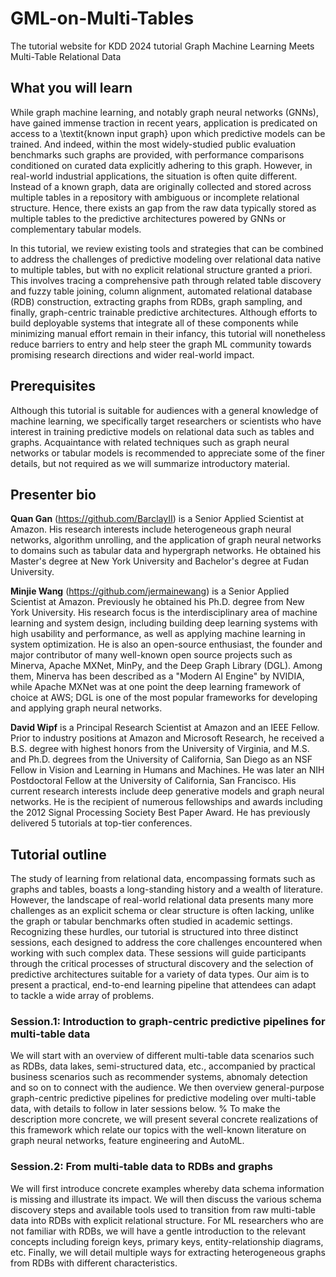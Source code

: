 # GML-on-Multi-Tables
The tutorial website for KDD 2024 tutorial Graph Machine Learning Meets Multi-Table Relational Data

## What you will learn

While graph machine learning, and notably graph neural networks (GNNs), have gained immense traction in recent years, application is predicated on access to a \textit{known input graph} upon which predictive models can be trained.  And indeed, within the most widely-studied public evaluation benchmarks such graphs are provided, with performance comparisons conditioned on curated data explicitly adhering to this graph.  However, in real-world industrial applications, the situation is often quite different. Instead of a known graph, data are originally collected and stored across multiple tables in a repository with ambiguous or incomplete relational structure.  Hence, there exists an gap from the raw data typically stored as multiple tables to the predictive architectures powered by GNNs or complementary tabular models.

In this tutorial, we review existing tools and strategies that can be combined to address the challenges of predictive modeling over relational data native to multiple tables, but with no explicit relational structure granted a priori.  This involves tracing a comprehensive path through related table discovery and fuzzy table joining, column alignment, automated relational database (RDB) construction, extracting graphs from RDBs, graph sampling, and finally, graph-centric trainable predictive architectures.  Although efforts to build deployable systems that integrate all of these components while minimizing manual effort remain in their infancy, this tutorial will nonetheless reduce barriers to entry and help steer the graph ML community towards promising research directions and wider real-world impact.

## Prerequisites

Although this tutorial is suitable for audiences with a general knowledge of machine learning, we specifically target researchers or scientists who have interest in training predictive models on relational data such as tables and graphs. Acquaintance with related techniques such as graph neural networks or tabular models is recommended to appreciate some of the finer details, but not required as we will summarize introductory material.

## Presenter bio

**Quan Gan** (https://github.com/BarclayII) is a Senior Applied Scientist at Amazon. His research interests include heterogeneous graph neural networks, algorithm unrolling, and the application of graph neural networks to domains such as tabular data and hypergraph networks. He obtained his Master's degree at New York University and Bachelor's degree at Fudan University.

**Minjie Wang** (https://github.com/jermainewang) is a Senior Applied Scientist at Amazon. Previously he obtained his Ph.D. degree from New York University. His research focus is the interdisciplinary area of machine learning and system design, including building deep learning systems with high usability and performance, as well as applying machine learning in system optimization. He is also an open-source enthusiast, the founder and major contributor of many well-known open source projects such as Minerva, Apache MXNet, MinPy, and the Deep Graph Library (DGL). Among them, Minerva has been described as a "Modern AI Engine" by NVIDIA, while Apache MXNet was at one point the deep learning framework of choice at AWS; DGL is one of the most popular frameworks for developing and applying graph neural networks.

**David Wipf** is a Principal Research Scientist at Amazon and an IEEE Fellow. Prior to industry positions at Amazon and Microsoft Research, he received a B.S. degree with highest honors from the University of Virginia, and M.S. and Ph.D. degrees from the University of California, San Diego as an NSF Fellow in Vision and Learning in Humans and Machines. He was later an NIH Postdoctoral Fellow at the University of California, San Francisco. His current research interests include deep generative models and graph neural networks. He is the recipient of numerous fellowships and awards including the 2012 Signal Processing Society Best Paper Award. He has previously delivered 5 tutorials at top-tier conferences.

## Tutorial outline

The study of learning from relational data, encompassing formats such as graphs and tables, boasts a long-standing history and a wealth of literature. However, the landscape of real-world relational data presents many more challenges as an explicit schema or clear structure is often lacking, unlike the graph or tabular benchmarks often studied in academic settings. Recognizing these hurdles, our tutorial is structured into three distinct sessions, each designed to address the core challenges encountered when working with such complex data. These sessions will guide participants through the critical processes of structural discovery and the selection of predictive architectures suitable for a variety of data types. Our aim is to present a practical, end-to-end learning pipeline that attendees can adapt to tackle a wide array of problems.

### Session.1: Introduction to graph-centric predictive pipelines for multi-table data

We will start with an overview of different multi-table data scenarios such as RDBs, data lakes, semi-structured data, etc., accompanied by practical business scenarios such as recommender systems, abnomaly detection and so on to connect with the audience. We then overview general-purpose graph-centric predictive pipelines for predictive modeling over multi-table data, with details to follow in later sessions below. % To make the description more concrete, we will present several concrete realizations of this framework which relate our topics with the well-known literature on graph neural networks, feature engineering and AutoML.

### Session.2: From multi-table data to RDBs and graphs

We will first introduce concrete examples whereby data schema information is missing and illustrate its impact. We will then discuss the various schema discovery steps and available tools used to transition from raw multi-table data into RDBs with explicit relational structure.  For ML researchers who are not familiar with RDBs, we will have a gentle introduction to the relevant concepts including foreign keys, primary keys, entity-relationship diagrams, etc.  Finally, we will detail multiple ways for extracting heterogeneous graphs from RDBs with different characteristics.
